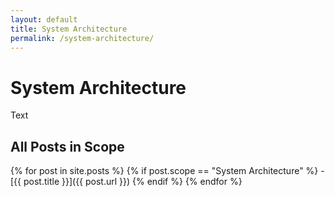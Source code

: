 ```yaml
---
layout: default
title: System Architecture
permalink: /system-architecture/
---
```


# System Architecture

Text

## All Posts in Scope

{% for post in site.posts %}
  {% if post.scope == "System Architecture" %}
    - [{{ post.title }}]({{ post.url }})
  {% endif %}
{% endfor %}
